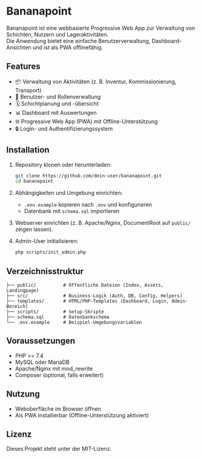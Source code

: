 # Bananapoint

Bananapoint ist eine webbasierte Progressive Web App zur Verwaltung von Schichten, Nutzern und Lageraktivitäten.  
Die Anwendung bietet eine einfache Benutzerverwaltung, Dashboard-Ansichten und ist als PWA offlinefähig.

## Features

- 📦 Verwaltung von Aktivitäten (z. B. Inventur, Kommissionierung, Transport)
- 👥 Benutzer- und Rollenverwaltung
- 🗓 Schichtplanung und -übersicht
- 📊 Dashboard mit Auswertungen
- 🌐 Progressive Web App (PWA) mit Offline-Unterstützung
- 🔒 Login- und Authentifizierungssystem

## Installation

1. Repository klonen oder herunterladen:
   ```bash
   git clone https://github.com/dein-user/bananapoint.git
   cd bananapoint
   ```

2. Abhängigkeiten und Umgebung einrichten:
   - `.env.example` kopieren nach `.env` und konfigurieren
   - Datenbank mit `schema.sql` importieren

3. Webserver einrichten (z. B. Apache/Nginx, DocumentRoot auf `public/` zeigen lassen).

4. Admin-User initialisieren:
   ```bash
   php scripts/init_admin.php
   ```

## Verzeichnisstruktur

```
├── public/          # Öffentliche Dateien (Index, Assets, Landingpage)
├── src/             # Business-Logik (Auth, DB, Config, Helpers)
├── templates/       # HTML/PHP-Templates (Dashboard, Login, Admin-Bereich)
├── scripts/         # Setup-Skripte
├── schema.sql       # Datenbankschema
└── .env.example     # Beispiel-Umgebungsvariablen
```

## Voraussetzungen

- PHP >= 7.4
- MySQL oder MariaDB
- Apache/Nginx mit mod_rewrite
- Composer (optional, falls erweitert)

## Nutzung

- Weboberfläche im Browser öffnen
- Als PWA installierbar (Offline-Unterstützung aktiviert)

## Lizenz

Dieses Projekt steht unter der MIT-Lizenz.

